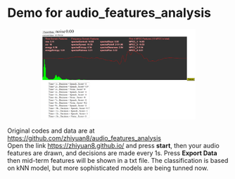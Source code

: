 # Demo for audio_features_analysis

<p align="center">
  <img src="https://github.com/zhiyuan8/audio_features_analysis/blob/master/img/screen_shot2.png" width="350" title="hover text">
</p>  

Original codes and data are at https://github.com/zhiyuan8/audio_features_analysis   
Open the link https://zhiyuan8.github.io/ and press **start**, then your audio features are drawn, and decisions are made every 1s. Press **Export Data** then mid-term features will be shown in a txt file.
The classification is based on kNN model, but more sophisticated models are being tunned now.
